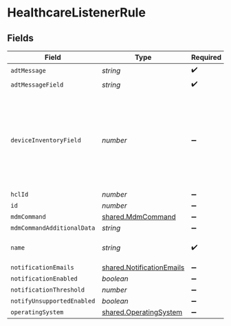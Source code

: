 # HealthcareListenerRule


## Fields

| Field                                                                                                | Type                                                                                                 | Required                                                                                             | Description                                                                                          | Example                                                                                              |
| ---------------------------------------------------------------------------------------------------- | ---------------------------------------------------------------------------------------------------- | ---------------------------------------------------------------------------------------------------- | ---------------------------------------------------------------------------------------------------- | ---------------------------------------------------------------------------------------------------- |
| `adtMessage`                                                                                         | *string*                                                                                             | :heavy_check_mark:                                                                                   | N/A                                                                                                  | A03                                                                                                  |
| `adtMessageField`                                                                                    | *string*                                                                                             | :heavy_check_mark:                                                                                   | N/A                                                                                                  | PV1-6-3                                                                                              |
| `deviceInventoryField`                                                                               | *number*                                                                                             | :heavy_minus_sign:                                                                                   | -1 represents the location field 'Room'; any other number is a mobile device extension attribute ID. |                                                                                                      |
| `hclId`                                                                                              | *number*                                                                                             | :heavy_minus_sign:                                                                                   | N/A                                                                                                  | 1                                                                                                    |
| `id`                                                                                                 | *number*                                                                                             | :heavy_minus_sign:                                                                                   | N/A                                                                                                  | 1                                                                                                    |
| `mdmCommand`                                                                                         | [shared.MdmCommand](../../../sdk/models/shared/mdmcommand.md)                                        | :heavy_minus_sign:                                                                                   | N/A                                                                                                  |                                                                                                      |
| `mdmCommandAdditionalData`                                                                           | *string*                                                                                             | :heavy_minus_sign:                                                                                   | N/A                                                                                                  |                                                                                                      |
| `name`                                                                                               | *string*                                                                                             | :heavy_check_mark:                                                                                   | N/A                                                                                                  | Patient Discharge - Wipe                                                                             |
| `notificationEmails`                                                                                 | [shared.NotificationEmails](../../../sdk/models/shared/notificationemails.md)                        | :heavy_minus_sign:                                                                                   | N/A                                                                                                  |                                                                                                      |
| `notificationEnabled`                                                                                | *boolean*                                                                                            | :heavy_minus_sign:                                                                                   | N/A                                                                                                  |                                                                                                      |
| `notificationThreshold`                                                                              | *number*                                                                                             | :heavy_minus_sign:                                                                                   | N/A                                                                                                  |                                                                                                      |
| `notifyUnsupportedEnabled`                                                                           | *boolean*                                                                                            | :heavy_minus_sign:                                                                                   | N/A                                                                                                  |                                                                                                      |
| `operatingSystem`                                                                                    | [shared.OperatingSystem](../../../sdk/models/shared/operatingsystem.md)                              | :heavy_minus_sign:                                                                                   | N/A                                                                                                  |                                                                                                      |